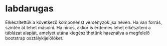 # labdarugas
Elkészítettük a következő komponenst versenyzok.jsx néven. Ha van forrás, szintén át lehet másolni. Ha nincs, akkor is érdemes lehet elkészíteni a táblázat alapját, amelyet utána kiegészíthetünk használva a megfelelő bootstrap osztálykijelölőket.

